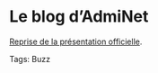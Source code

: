 # Le blog d&#8217;AdmiNet

[Reprise de la présentation officielle](http://www.blog.adminet.fr/le-peuple-des-connecteurs-ils-ne-votent-pas-ils-n-etudient-pas-ils-ne-travaillent-pas...-mais-ils-changent-le-monde-article0070.html).

Tags: Buzz